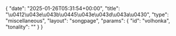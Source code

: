 {
    "date": "2025-01-26T05:31:54+00:00",
    "title": "\u0412\u043e\u043b\u0445\u043e\u043d\u043a\u0430",
    "type": "miscellaneous",
    "layout": "songpage",
    "params": {
        "id": "volhonka",
        "tonality": ""
    }
}
